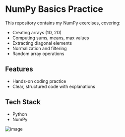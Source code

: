 # NumPy Basics Practice  
This repository contains my NumPy exercises, covering:  
- Creating arrays (1D, 2D)  
- Computing sums, means, max values  
- Extracting diagonal elements  
- Normalization and filtering  
- Random array operations  

## Features  
- Hands-on coding practice  
- Clear, structured code with explanations  

## Tech Stack  
- Python  
- NumPy  

![image](https://github.com/user-attachments/assets/7d16f682-2890-4245-98e3-b2a219f5984b)
